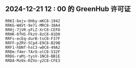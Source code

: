 ## 2024-12-21 12 : 00 的 GreenHub 许可证
```
RRKI-bejv-OHky-mKC8-1942
RRKG-WAVt-9e7i-MRC8-38A4
RRHj-7jVR-yFLZ-XrC8-CEFD
RRHK-6fHS-FkzV-8zC8-81D0
RRFs-ecEq-durB-tsC8-F37F
RRFF-pZRV-5Cpd-E9C8-B29B
RRF1-hDNf-hsC3-w0C8-49A2
RRDm-f4mr-TArO-olC8-532F
RRDG-raMj-tysV-1NC8-BB1E
RRDA-Mz0x-RZVo-y2C8-CFE3
```
